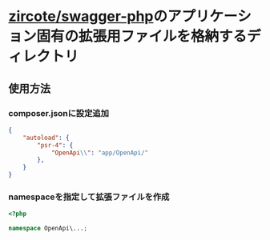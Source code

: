 # [zircote/swagger-php](https://github.com/zircote/swagger-php)のアプリケーション固有の拡張用ファイルを格納するディレクトリ

## 使用方法

### composer.jsonに設定追加

```json
{
    "autoload": {
        "psr-4": {
            "OpenApi\\": "app/OpenApi/"
        },
    }
}
```

### namespaceを指定して拡張ファイルを作成

```php
<?php

namespace OpenApi\...;
```
